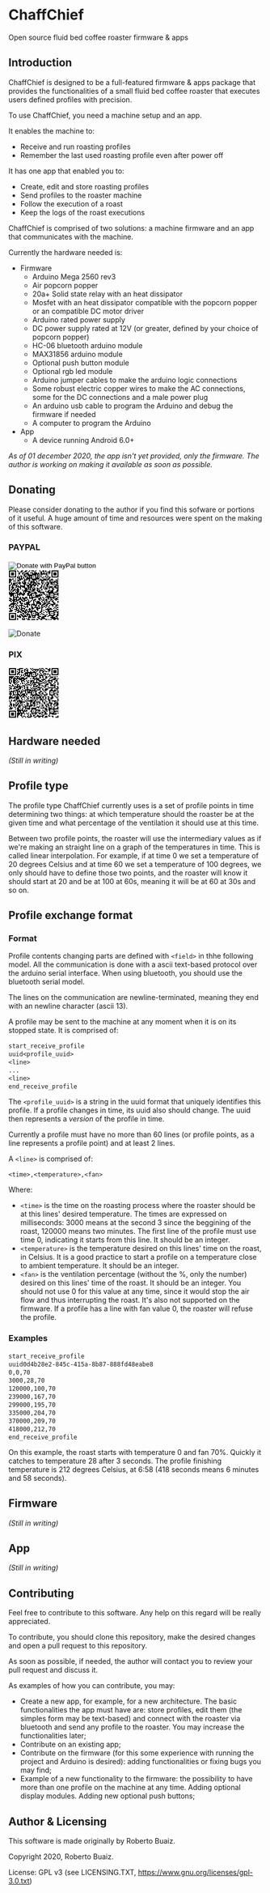 # ChaffChief
Open source fluid bed coffee roaster firmware &amp; apps

## Introduction

ChaffChief is designed to be a full-featured firmware & apps package that provides the functionalities of a small fluid bed coffee roaster that executes users defined profiles with precision.

To use ChaffChief, you need a machine setup and an app.

It enables the machine to:
- Receive and run roasting profiles
- Remember the last used roasting profile even after power off

It has one app that enabled you to:
- Create, edit and store roasting profiles
- Send profiles to the roaster machine
- Follow the execution of a roast
- Keep the logs of the roast executions

ChaffChief is comprised of two solutions: a machine firmware and an app that communicates with the machine.

Currently the hardware needed is:
- Firmware
  - Arduino Mega 2560 rev3
  - Air popcorn popper
  - 20a+ Solid state relay with an heat dissipator
  - Mosfet with an heat dissipator compatible with the popcorn popper or an compatible DC motor driver
  - Arduino rated power supply
  - DC power supply rated at 12V (or greater, defined by your choice of popcorn popper)
  - HC-06 bluetooth arduino module
  - MAX31856 arduino module
  - Optional push button module
  - Optional rgb led module
  - Arduino jumper cables to make the arduino logic connections
  - Some robust electric copper wires to make the AC connections, some for the DC connections and a male power plug
  - An arduino usb cable to program the Arduino and debug the firmware if needed
  - A computer to program the Arduino
- App
  - A device running Android 6.0+

*As of 01 december 2020, the app isn't yet provided, only the firmware. The author is working on making it available as soon as possible.*

## Donating

Please consider donating to the author if you find this sofware or portions of it useful. A huge amount of time and resources were spent on the making of this software.

### PAYPAL
<form action="https://www.paypal.com/donate" method="post" target="_top">
<input type="hidden" name="cmd" value="_donations" />
<input type="hidden" name="business" value="NUHKNZCBCPCLQ" />
<input type="hidden" name="item_name" value="Doações para projetos de programação de código aberto" />
<input type="hidden" name="currency_code" value="BRL" />
<input type="image" src="https://www.paypalobjects.com/en_US/i/btn/btn_donateCC_LG.gif" border="0" name="submit" title="PayPal - The safer, easier way to pay online!" alt="Donate with PayPal button" />
<img alt="" border="0" src="https://www.paypal.com/en_BR/i/scr/pixel.gif" width="1" height="1" />
</form>

<img src="site/images/donation_paypal_qrcode.png" width="100">

![Donate](https://www.paypal.com/cgi-bin/webscr?cmd=_donations&business=NUHKNZCBCPCLQ&item_name=Doa%C3%A7%C3%B5es+para+projetos+de+programa%C3%A7%C3%A3o+de+c%C3%B3digo+aberto&currency_code=BRL)

### PIX
<img src="site/images/donation_pix_qrcode.png" width="100">

## Hardware needed

*(Still in writing)*

## Profile type

The profile type ChaffChief currently uses is a set of profile points in time determining two things: at which temperature should the roaster be at the given time and what percentage of the ventilation it should use at this time.

Between two profile points, the roaster will use the intermediary values as if we're making an straight line on a graph of the temperatures in time. This is called linear interpolation. For example, if at time 0 we set a temperature of 20 degrees Celsius and at time 60 we set a temperature of 100 degrees, we only should have to define those two points, and the roaster will know it should start at 20 and be at 100 at 60s, meaning it will be at 60 at 30s and so on.
## Profile exchange format
### Format

Profile contents changing parts are defined with `<field>` in thhe following model. All the communication is done with a ascii text-based protocol over the arduino serial interface. When using bluetooth, you should use the bluetooth serial model.

The lines on the communication are newline-terminated, meaning they end with an newline character (ascii 13).

A profile may be sent to the machine at any moment when it is on its stopped state. It is comprised of:

```
start_receive_profile
uuid<profile_uuid>
<line>
...
<line>
end_receive_profile
```

The `<profile_uuid>` is a string in the uuid format that uniquely identifies this profile. If a profile changes in time, its uuid also should change. The uuid then represents a *version* of the profile in time.

Currently a profile must have no more than 60 lines (or profile points, as a line represents a profile point) and at least 2 lines.

A `<line>` is comprised of:

```
<time>,<temperature>,<fan>
```

Where:
- `<time>` is the time on the roasting process where the roaster should be at this lines' desired temperature. The times are expressed on milliseconds: 3000 means at the second 3 since the beggining of the roast, 120000 means two minutes. The first line of the profile must use time 0, indicating it starts from this line. It should be an integer.
- `<temperature>` is the temperature desired on this lines' time on the roast, in Celsius. It is a good practice to start a profile on a temperature close to ambient temperature. It should be an integer.
- `<fan>` is the ventilation percentage (without the %, only the number) desired on this lines' time of the roast. It should be an integer. You should not use 0 for this value at any time, since it would stop the air flow and thus interrupting the roast. It's also not supported on the firmware. If a profile has a line with fan value 0, the roaster will refuse the profile.

### Examples

```
start_receive_profile
uuid0d4b28e2-845c-415a-8b87-888fd48eabe8
0,0,70
3000,28,70
120000,100,70
239000,167,70
299000,195,70
335000,204,70
370000,209,70
418000,212,70
end_receive_profile
```

On this example, the roast starts with temperature 0 and fan 70%. Quickly it catches to temperature 28 after 3 seconds. The profile finishing temperature is 212 degrees Celsius, at 6:58 (418 seconds means 6 minutes and 58 seconds).

## Firmware

*(Still in writing)*
## App

*(Still in writing)*
## Contributing

Feel free to contribute to this software. Any help on this regard will be really appreciated.

To contribute, you should clone this repository, make the desired changes and open a pull request to this repository.

As soon as possible, if needed, the author will contact you to review your pull request and discuss it.

As examples of how you can contribute, you may:

- Create a new app, for example, for a new architecture. The basic functionalities the app must have are: store profiles, edit them (the simples form may be text-based) and connect with the roaster via bluetooth and send any profile to the roaster. You may increase the functionalities later;
- Contribute on an existing app;
- Contribute on the firmware (for this some experience with running the project and Arduino is desired): adding functionalities or fixing bugs you may find;
- Example of a new functionality to the firmware: the possibility to have more than one profile on the machine at any time. Adding optional display modules. Adding new optional push buttons;
## Author & Licensing

This software is made originally by Roberto Buaiz.

Copyright 2020, Roberto Buaiz.

License: GPL v3 (see LICENSING.TXT, https://www.gnu.org/licenses/gpl-3.0.txt)